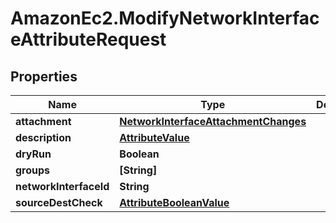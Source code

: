# AmazonEc2.ModifyNetworkInterfaceAttributeRequest

## Properties

Name | Type | Description | Notes
------------ | ------------- | ------------- | -------------
**attachment** | [**NetworkInterfaceAttachmentChanges**](NetworkInterfaceAttachmentChanges.md) |  | [optional] 
**description** | [**AttributeValue**](AttributeValue.md) |  | [optional] 
**dryRun** | **Boolean** |  | [optional] 
**groups** | **[String]** |  | [optional] 
**networkInterfaceId** | **String** |  | 
**sourceDestCheck** | [**AttributeBooleanValue**](AttributeBooleanValue.md) |  | [optional] 


